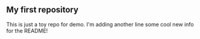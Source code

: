 ## My first repository
This is just a toy repo for demo.
I'm adding another line
some cool new info for the README!
